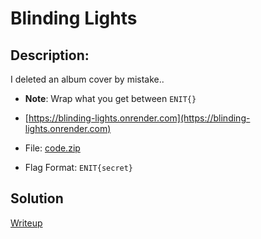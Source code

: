 # Blinding Lights

## Description: 
I deleted an album cover by mistake..

- **Note**: Wrap what you get between `ENIT{}`

- [https://blinding-lights.onrender.com](https://blinding-lights.onrender.com)
- File: [code.zip](./code.zip)
- Flag Format: `ENIT{secret}`

## Solution
[Writeup](Writeup.md)
